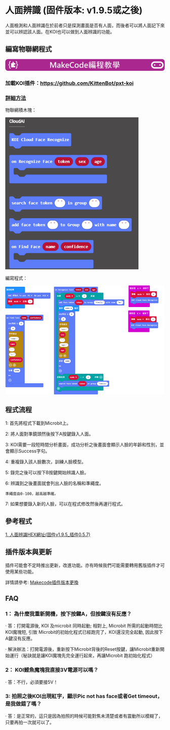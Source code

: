 # **人面辨識 (固件版本: v1.9.5或之後)**

人面檢測和人面辨識在於前者只是探測畫面是否有人面，而後者可以將人面記下來並可以辨認該人面。在KOI也可以做到人面辨識的功能。

## 編寫物聯網程式

![](../../PWmodules/images/mcbanner.png)

### 加載KOI插件：https://github.com/KittenBot/pxt-koi


### [詳細方法](../makecodeQs.md)

物聯網積木塊：

![](KOI15/1.png)

編寫程式：

![](KOI15/2.png)

## 程式流程

1: 首先將程式下載到Microbit上。

2: 將人面對準鏡頭然後按下A按鍵錄入人面。

3: KOI需要一段短時間分析畫面，成功分析之後畫面會顯示人臉的年齡和性別，並會顯示Success字句。

4: 重複錄入該人臉數次，訓練人臉模型。

5: 錄完之後可以按下B按鍵開始辨識人臉。

6: 辨識到之後畫面就會列出人臉的名稱和準繩度。

    準繩度由0-100，越高越準確。

7: 如果想要錄入新的人臉，可以在程式修改然後再運行程式。

## 參考程式

[1. 人面辨識HEX網址(固件v1.9.5_插件0.5.7)](https://makecode.microbit.org/_g7h3c2RKW264)

## 插件版本與更新

插件可能會不定時推出更新，改進功能。亦有時候我們可能需要轉用舊版插件才可使用某些功能。

詳情請參考: [Makecode插件版本更換](../../../Makecode/makecode_extensionUpdate)

## FAQ

### 1： 為什麼我重新開機，按下按鍵A，但按鍵沒有反應？

·    答：打開電源後, KOI 及microbit 同時起動; 相對上, Microbit 所需的起動時間比KOI魔塊短, 引致 Microbit的初始化程式已經跑完了，KOI還沒完全起動, 因此按下A鍵沒有反應。

·    解決辦法：打開電源後，重新按下Microbit背後的Reset按鍵，讓Microbit重新開始運行（秘訣就是讓KOI魔塊先完全運行起來，再讓Microbit 跑初始化程式）

### 2： KOI鯉魚魔塊我直接3V電源可以嗎？

·    答：不行，必須要接5V！

### 3: 拍照之後KOI出現紅字，顯示Pic not has face或者Get timeout，是我做錯了嗎？

·    答：是正常的，這只是因為拍照的時候可能對焦未清楚或者有震動所以模糊了，只要再拍一次就可以了。